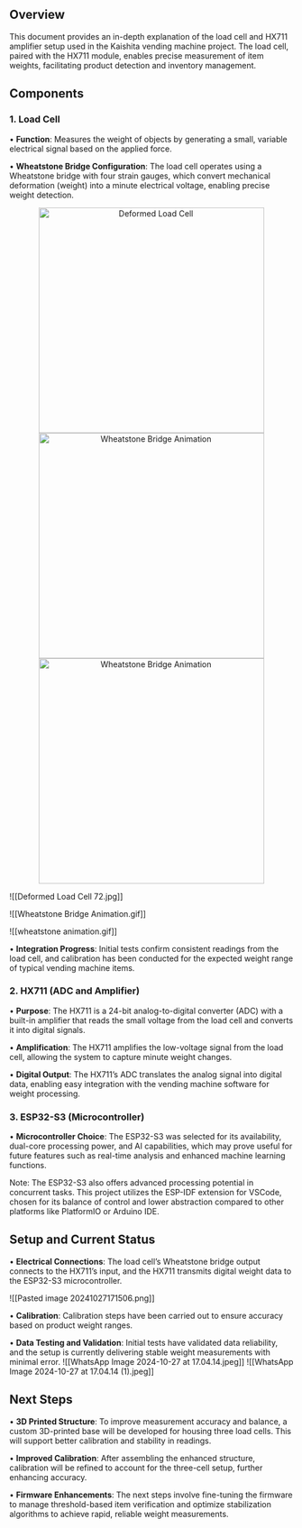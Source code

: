 
## Overview

This document provides an in-depth explanation of the load cell and HX711 amplifier setup used in the Kaishita vending machine project. The load cell, paired with the HX711 module, enables precise measurement of item weights, facilitating product detection and inventory management.


## Components

### 1. Load Cell

• **Function**: Measures the weight of objects by generating a small, variable electrical signal based on the applied force.

• **Wheatstone Bridge Configuration**: The load cell operates using a Wheatstone bridge with four strain gauges, which convert mechanical deformation (weight) into a minute electrical voltage, enabling precise weight detection.

<div style="text-align: center;">
    <img src="Deformed Load Cell 72.jpg" alt="Deformed Load Cell" width="400">
    <img src="Wheatstone Bridge Animation.gif" alt="Wheatstone Bridge Animation" width="400">
    <img src="wheatstone animation.gif" alt="Wheatstone Bridge Animation" width="400">
</div>


![[Deformed Load Cell 72.jpg]]

![[Wheatstone Bridge Animation.gif]]

![[wheatstone animation.gif]]

• **Integration Progress**: Initial tests confirm consistent readings from the load cell, and calibration has been conducted for the expected weight range of typical vending machine items.


### 2. HX711 (ADC and Amplifier)

• **Purpose**: The HX711 is a 24-bit analog-to-digital converter (ADC) with a built-in amplifier that reads the small voltage from the load cell and converts it into digital signals.

• **Amplification**: The HX711 amplifies the low-voltage signal from the load cell, allowing the system to capture minute weight changes.

• **Digital Output**: The HX711’s ADC translates the analog signal into digital data, enabling easy integration with the vending machine software for weight processing.

### 3. ESP32-S3 (Microcontroller)

• **Microcontroller Choice**: The ESP32-S3 was selected for its availability, dual-core processing power, and AI capabilities, which may prove useful for future features such as real-time analysis and enhanced machine learning functions.

Note: The ESP32-S3 also offers advanced processing potential in concurrent tasks. This project utilizes the ESP-IDF extension for VSCode, chosen for its balance of control and lower abstraction compared to other platforms like PlatformIO or Arduino IDE.

## Setup and Current Status

• **Electrical Connections**: The load cell’s Wheatstone bridge output connects to the HX711’s input, and the HX711 transmits digital weight data to the ESP32-S3 microcontroller.

![[Pasted image 20241027171506.png]]

• **Calibration**: Calibration steps have been carried out to ensure accuracy based on product weight ranges.

• **Data Testing and Validation**: Initial tests have validated data reliability, and the setup is currently delivering stable weight measurements with minimal error.
![[WhatsApp Image 2024-10-27 at 17.04.14.jpeg]]
![[WhatsApp Image 2024-10-27 at 17.04.14 (1).jpeg]]

## Next Steps

• **3D Printed Structure**: To improve measurement accuracy and balance, a custom 3D-printed base will be developed for housing three load cells. This will support better calibration and stability in readings.

• **Improved Calibration**: After assembling the enhanced structure, calibration will be refined to account for the three-cell setup, further enhancing accuracy.

• **Firmware Enhancements**: The next steps involve fine-tuning the firmware to manage threshold-based item verification and optimize stabilization algorithms to achieve rapid, reliable weight measurements.
